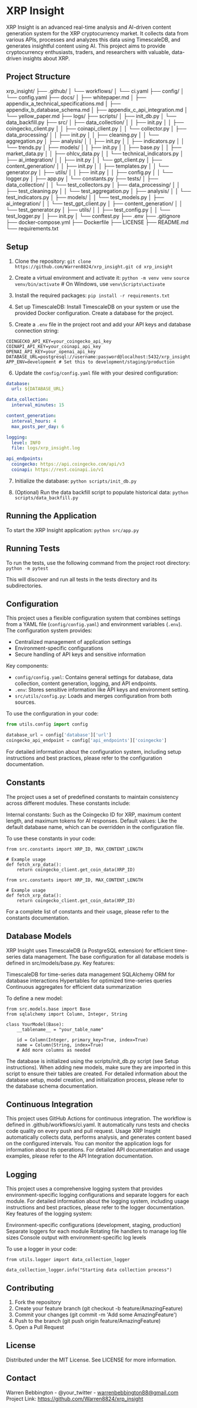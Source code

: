 # XRP Insight

XRP Insight is an advanced real-time analysis and AI-driven content generation system for the XRP cryptocurrency market. It collects data from various APIs, processes and analyzes this data using TimescaleDB, and generates insightful content using AI. This project aims to provide cryptocurrency enthusiasts, traders, and researchers with valuable, data-driven insights about XRP.

## Project Structure

xrp_insight/
├── .github/
│   └── workflows/
│       └── ci.yaml
├── config/
│   └── config.yaml
├── docs/
│   ├── whitepaper.md
│   ├── appendix_a_technical_specifications.md
│   ├── appendix_b_database_schema.md
│   ├── appendix_c_api_integration.md
│   └── yellow_paper.md
├── logs/
├── scripts/
│   ├── init_db.py
│   └── data_backfill.py
├── src/
│   ├── data_collection/
│   │   ├── init.py
│   │   ├── coingecko_client.py
│   │   ├── coinapi_client.py
│   │   └── collector.py
│   ├── data_processing/
│   │   ├── init.py
│   │   ├── cleaning.py
│   │   └── aggregation.py
│   ├── analysis/
│   │   ├── init.py
│   │   ├── indicators.py
│   │   └── trends.py
│   ├── models/
│   │   ├── init.py
│   │   ├── base.py
│   │   ├── market_data.py
│   │   ├── ohlcv_data.py
│   │   └── technical_indicators.py
│   ├── ai_integration/
│   │   ├── init.py
│   │   └── gpt_client.py
│   ├── content_generation/
│   │   ├── init.py
│   │   ├── templates.py
│   │   └── generator.py
│   ├── utils/
│   │   ├── init.py
│   │   ├── config.py
│   │   └── logger.py
│   ├── app.py
│   └── constants.py
├── tests/
│   ├── data_collection/
│   │   └── test_collectors.py
│   ├── data_processing/
│   │   ├── test_cleaning.py
│   │   └── test_aggregation.py
│   ├── analysis/
│   │   └── test_indicators.py
│   ├── models/
│   │   └── test_models.py
│   ├── ai_integration/
│   │   └── test_gpt_client.py
│   ├── content_generation/
│   │   └── test_generator.py
│   ├── utils/
│   │   ├── test_config.py
│   │   └── test_logger.py
│   ├── init.py
│   └── conftest.py
├── .env
├── .gitignore
├── docker-compose.yml
├── Dockerfile
├── LICENSE
├── README.md
└── requirements.txt

## Setup

1. Clone the repository: `git clone https://github.com/Warren8824/xrp_insight.git
cd xrp_insight`

2. Create a virtual environment and activate it: `python -m venv venv`
`source venv/bin/activate`  # On Windows, use `venv\Scripts\activate`

3. Install the required packages: `pip install -r requirements.txt`

4. Set up TimescaleDB:
Install TimescaleDB on your system or use the provided Docker configuration.
Create a database for the project.

5. Create a `.env` file in the project root and add your API keys and database connection string: 
```
COINGECKO_API_KEY=your_coingecko_api_key
COINAPI_API_KEY=your_coinapi_api_key
OPENAI_API_KEY=your_openai_api_key
DATABASE_URL=postgresql://username:password@localhost:5432/xrp_insight
APP_ENV=development # Set this to development/staging/production
```
6. Update the `config/config.yaml` file with your desired configuration:

```yaml
database:
  url: ${DATABASE_URL}

data_collection:
  interval_minutes: 15

content_generation:
  interval_hours: 4
  max_posts_per_day: 6

logging:
  level: INFO
  file: logs/xrp_insight.log

api_endpoints:
  coingecko: https://api.coingecko.com/api/v3
  coinapi: https://rest.coinapi.io/v1
```
7. Initialize the database: `python scripts/init_db.py`

8. (Optional) Run the data backfill script to populate historical data: `python scripts/data_backfill.py`

## Running the Application

To start the XRP Insight application:
`python src/app.py`

## Running Tests

To run the tests, use the following command from the project root directory:
`python -m pytest`

This will discover and run all tests in the tests directory and its subdirectories.

## Configuration

This project uses a flexible configuration system that combines settings from a YAML file (`config/config.yaml`) and environment variables (`.env`). The configuration system provides:

- Centralized management of application settings
- Environment-specific configurations
- Secure handling of API keys and sensitive information

Key components:
- `config/config.yaml`: Contains general settings for database, data collection, content generation, logging, and API endpoints.
- `.env`: Stores sensitive information like API keys and environment setting.
- `src/utils/config.py`: Loads and merges configuration from both sources.

To use the configuration in your code:

```python
from utils.config import config

database_url = config['database']['url']
coingecko_api_endpoint = config['api_endpoints']['coingecko']
```
For detailed information about the configuration system, including setup instructions and best practices, please refer to the configuration documentation.
## Constants

The project uses a set of predefined constants to maintain consistency across different modules. These constants include:

Internal constants: Such as the Coingecko ID for XRP, maximum content length, and maximum tokens for AI responses.
Default values: Like the default database name, which can be overridden in the configuration file.

To use these constants in your code:

```
from src.constants import XRP_ID, MAX_CONTENT_LENGTH

# Example usage
def fetch_xrp_data():
    return coingecko_client.get_coin_data(XRP_ID)
```

```
from src.constants import XRP_ID, MAX_CONTENT_LENGTH

# Example usage
def fetch_xrp_data():
    return coingecko_client.get_coin_data(XRP_ID)
```
For a complete list of constants and their usage, please refer to the constants documentation.
## Database Models

XRP Insight uses TimescaleDB (a PostgreSQL extension) for efficient time-series data management. The base configuration for all database models is defined in src/models/base.py.
Key features:

TimescaleDB for time-series data management
SQLAlchemy ORM for database interactions
Hypertables for optimized time-series queries
Continuous aggregates for efficient data summarization

To define a new model: 
```
from src.models.base import Base
from sqlalchemy import Column, Integer, String

class YourModel(Base):
    __tablename__ = "your_table_name"

    id = Column(Integer, primary_key=True, index=True)
    name = Column(String, index=True)
    # Add more columns as needed
```

The database is initialized using the scripts/init_db.py script (see Setup instructions). When adding new models, make sure they are imported in this script to ensure their tables are created.
For detailed information about the database setup, model creation, and initialization process, please refer to the database schema documentation.
## Continuous Integration

This project uses GitHub Actions for continuous integration. The workflow is defined in .github/workflows/ci.yaml. It automatically runs tests and checks code quality on every push and pull request.
Usage
XRP Insight automatically collects data, performs analysis, and generates content based on the configured intervals. You can monitor the application logs for information about its operations.
For detailed API documentation and usage examples, please refer to the API Integration documentation.
## Logging

This project uses a comprehensive logging system that provides environment-specific logging configurations and separate loggers for each module. For detailed information about the logging system, including usage instructions and best practices, please refer to the logger documentation.
Key features of the logging system:

Environment-specific configurations (development, staging, production)
Separate loggers for each module
Rotating file handlers to manage log file sizes
Console output with environment-specific log levels

To use a logger in your code:

```
from utils.logger import data_collection_logger

data_collection_logger.info("Starting data collection process")
```

## Contributing

1. Fork the repository
2. Create your feature branch (git checkout -b feature/AmazingFeature)
3. Commit your changes (git commit -m 'Add some AmazingFeature')
4. Push to the branch (git push origin feature/AmazingFeature)
5. Open a Pull Request

## License

Distributed under the MIT License. See LICENSE for more information.

## Contact

Warren Bebbington - @your_twitter - warrenbebbington88@gmail.com
Project Link: https://github.com/Warren8824/xrp_insight